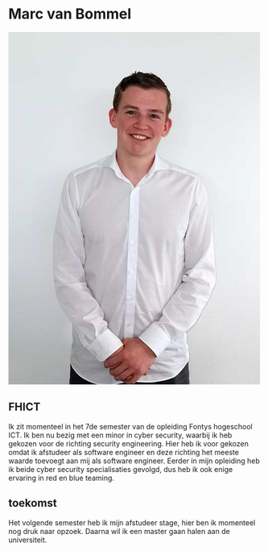 # Marc van Bommel

![Marc van Bommel](./_images/marc.jpg)

## FHICT

Ik zit momenteel in het 7de semester van de opleiding Fontys hogeschool ICT. Ik ben nu bezig met een minor in cyber security, waarbij ik heb gekozen voor de richting security engineering. Hier heb ik voor gekozen omdat ik afstudeer als software engineer en deze richting het meeste waarde toevoegt aan mij als software engineer. Eerder in mijn opleiding heb ik beide cyber security specialisaties gevolgd, dus heb ik ook enige ervaring in red en blue teaming.

## toekomst

Het volgende semester heb ik mijn afstudeer stage, hier ben ik momenteel nog druk naar opzoek. Daarna wil ik een master gaan halen aan de universiteit.
